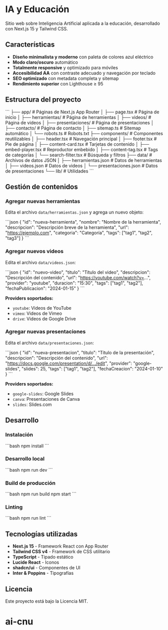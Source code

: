 # IA y Educación

Sitio web sobre Inteligencia Artificial aplicada a la educación, desarrollado con Next.js 15 y Tailwind CSS.

## Características

- **Diseño minimalista y moderno** con paleta de colores azul eléctrico
- **Modo claro/oscuro** automático
- **Totalmente responsive** y optimizado para móviles
- **Accesibilidad AA** con contraste adecuado y navegación por teclado
- **SEO optimizado** con metadata completa y sitemap
- **Rendimiento superior** con Lighthouse ≥ 95

## Estructura del proyecto

\`\`\`
├── app/                    # Páginas de Next.js App Router
│   ├── page.tsx           # Página de inicio
│   ├── herramientas/      # Página de herramientas
│   ├── videos/            # Página de videos
│   ├── presentaciones/    # Página de presentaciones
│   ├── contacto/          # Página de contacto
│   ├── sitemap.ts         # Sitemap automático
│   └── robots.ts          # Robots.txt
├── components/            # Componentes reutilizables
│   ├── header.tsx         # Navegación principal
│   ├── footer.tsx         # Pie de página
│   ├── content-card.tsx   # Tarjetas de contenido
│   ├── embed-player.tsx   # Reproductor embebido
│   ├── content-tag.tsx    # Tags de categorías
│   └── search-filter.tsx  # Búsqueda y filtros
├── data/                  # Archivos de datos JSON
│   ├── herramientas.json  # Datos de herramientas
│   ├── videos.json        # Datos de videos
│   └── presentaciones.json # Datos de presentaciones
└── lib/                   # Utilidades
\`\`\`

## Gestión de contenidos

### Agregar nuevas herramientas

Edita el archivo `data/herramientas.json` y agrega un nuevo objeto:

\`\`\`json
{
  "id": "nueva-herramienta",
  "nombre": "Nombre de la herramienta",
  "descripcion": "Descripción breve de la herramienta",
  "url": "https://ejemplo.com",
  "categoria": "Categoría",
  "tags": ["tag1", "tag2", "tag3"]
}
\`\`\`

### Agregar nuevos videos

Edita el archivo `data/videos.json`:

\`\`\`json
{
  "id": "nuevo-video",
  "titulo": "Título del video",
  "descripcion": "Descripción del contenido",
  "url": "https://youtube.com/watch?v=...",
  "provider": "youtube",
  "duracion": "15:30",
  "tags": ["tag1", "tag2"],
  "fechaPublicacion": "2024-01-15"
}
\`\`\`

**Providers soportados:**
- `youtube`: Videos de YouTube
- `vimeo`: Videos de Vimeo  
- `drive`: Videos de Google Drive

### Agregar nuevas presentaciones

Edita el archivo `data/presentaciones.json`:

\`\`\`json
{
  "id": "nueva-presentacion",
  "titulo": "Título de la presentación",
  "descripcion": "Descripción del contenido",
  "url": "https://docs.google.com/presentation/d/.../edit",
  "provider": "google-slides",
  "slides": 25,
  "tags": ["tag1", "tag2"],
  "fechaCreacion": "2024-01-10"
}
\`\`\`

**Providers soportados:**
- `google-slides`: Google Slides
- `canva`: Presentaciones de Canva
- `slides`: Slides.com

## Desarrollo

### Instalación

\`\`\`bash
npm install
\`\`\`

### Desarrollo local

\`\`\`bash
npm run dev
\`\`\`

### Build de producción

\`\`\`bash
npm run build
npm start
\`\`\`

### Linting

\`\`\`bash
npm run lint
\`\`\`

## Tecnologías utilizadas

- **Next.js 15** - Framework React con App Router
- **Tailwind CSS v4** - Framework de CSS utilitario
- **TypeScript** - Tipado estático
- **Lucide React** - Iconos
- **shadcn/ui** - Componentes de UI
- **Inter & Poppins** - Tipografías

## Licencia

Este proyecto está bajo la Licencia MIT.
# ai-cnu
